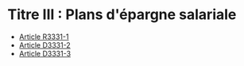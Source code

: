 # Titre III : Plans d'épargne salariale

* [Article R3331-1](./LEGIARTI000020464938.md)
* [Article D3331-2](./LEGIARTI000020465089.md)
* [Article D3331-3](./LEGIARTI000020465086.md)
